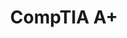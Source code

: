 ---
title: CompTIA A+
layout: collection
permalink: /comptia/aplus/
collection: aplus
classes: wide
---